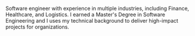 Software engineer with experience in multiple industries, including Finance, Healthcare, and Logistics. I earned a Master's Degree in Software Engineering and I uses my technical background to deliver high-impact projects for organizations.